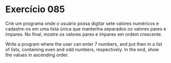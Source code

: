# Exercício 085

Crie um programa onde o usuário possa digitar sete valores numéricos e cadastre-os em uma lista única que mantenha separados os valores pares e ímpares. No final, mostre os valores pares e ímpares em ordem crescente.

Write a program where the user can enter 7 numbers, and put then in a list of lists, containing even and odd numbers, respectively. In the end, show the values in ascending order.